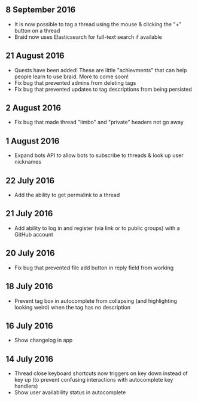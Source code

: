## 8 September 2016

  - It is now possible to tag a thread using the mouse & clicking the "+" button on a thread
  - Braid now uses Elasticsearch for full-text search if available

## 21 August 2016

  - Quests have been added! These are little "achievments" that can help people learn to use braid.  More to come soon!
  - Fix bug that prevented admins from deleting tags
  - Fix bug that prevented updates to tag descriptions from being persisted

## 2 August 2016

  - Fix bug that made thread "limbo" and "private" headers not go away

## 1 August 2016

  - Expand bots API to allow bots to subscribe to threads & look up user nicknames

## 22 July 2016

  - Add the ability to get permalink to a thread

## 21 July 2016

  - Add ability to log in and register (via link or to public groups) with a GitHub account

## 20 July 2016

  - Fix bug that prevented file add button in reply field from working

## 18 July 2016

  - Prevent tag box in autocomplete from collapsing (and highlighting looking weird) when the tag has no description

## 16 July 2016

  - Show changelog in app

## 14 July 2016

  - Thread close keyboard shortcuts now triggers on key down instead of key up (to prevent confusing interactions with autocomplete key handlers)
  - Show user availability status in autocomplete
